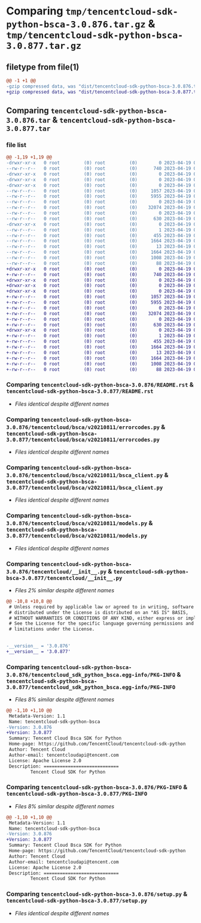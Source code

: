 # Comparing `tmp/tencentcloud-sdk-python-bsca-3.0.876.tar.gz` & `tmp/tencentcloud-sdk-python-bsca-3.0.877.tar.gz`

## filetype from file(1)

```diff
@@ -1 +1 @@
-gzip compressed data, was "dist/tencentcloud-sdk-python-bsca-3.0.876.tar", last modified: Wed Apr 19 00:18:51 2023, max compression
+gzip compressed data, was "dist/tencentcloud-sdk-python-bsca-3.0.877.tar", last modified: Wed Apr 19 09:07:05 2023, max compression
```

## Comparing `tencentcloud-sdk-python-bsca-3.0.876.tar` & `tencentcloud-sdk-python-bsca-3.0.877.tar`

### file list

```diff
@@ -1,19 +1,19 @@
-drwxr-xr-x   0 root         (0) root         (0)        0 2023-04-19 00:18:51.000000 tencentcloud-sdk-python-bsca-3.0.876/
--rw-r--r--   0 root         (0) root         (0)      740 2023-04-19 00:18:51.000000 tencentcloud-sdk-python-bsca-3.0.876/README.rst
-drwxr-xr-x   0 root         (0) root         (0)        0 2023-04-19 00:18:51.000000 tencentcloud-sdk-python-bsca-3.0.876/tencentcloud/
-drwxr-xr-x   0 root         (0) root         (0)        0 2023-04-19 00:18:51.000000 tencentcloud-sdk-python-bsca-3.0.876/tencentcloud/bsca/
-drwxr-xr-x   0 root         (0) root         (0)        0 2023-04-19 00:18:51.000000 tencentcloud-sdk-python-bsca-3.0.876/tencentcloud/bsca/v20210811/
--rw-r--r--   0 root         (0) root         (0)     1057 2023-04-19 00:18:51.000000 tencentcloud-sdk-python-bsca-3.0.876/tencentcloud/bsca/v20210811/errorcodes.py
--rw-r--r--   0 root         (0) root         (0)     5955 2023-04-19 00:18:51.000000 tencentcloud-sdk-python-bsca-3.0.876/tencentcloud/bsca/v20210811/bsca_client.py
--rw-r--r--   0 root         (0) root         (0)        0 2023-04-19 00:18:51.000000 tencentcloud-sdk-python-bsca-3.0.876/tencentcloud/bsca/v20210811/__init__.py
--rw-r--r--   0 root         (0) root         (0)    32074 2023-04-19 00:18:51.000000 tencentcloud-sdk-python-bsca-3.0.876/tencentcloud/bsca/v20210811/models.py
--rw-r--r--   0 root         (0) root         (0)        0 2023-04-19 00:18:51.000000 tencentcloud-sdk-python-bsca-3.0.876/tencentcloud/bsca/__init__.py
--rw-r--r--   0 root         (0) root         (0)      630 2023-04-19 00:18:51.000000 tencentcloud-sdk-python-bsca-3.0.876/tencentcloud/__init__.py
-drwxr-xr-x   0 root         (0) root         (0)        0 2023-04-19 00:18:51.000000 tencentcloud-sdk-python-bsca-3.0.876/tencentcloud_sdk_python_bsca.egg-info/
--rw-r--r--   0 root         (0) root         (0)        1 2023-04-19 00:18:51.000000 tencentcloud-sdk-python-bsca-3.0.876/tencentcloud_sdk_python_bsca.egg-info/dependency_links.txt
--rw-r--r--   0 root         (0) root         (0)      455 2023-04-19 00:18:51.000000 tencentcloud-sdk-python-bsca-3.0.876/tencentcloud_sdk_python_bsca.egg-info/SOURCES.txt
--rw-r--r--   0 root         (0) root         (0)     1664 2023-04-19 00:18:51.000000 tencentcloud-sdk-python-bsca-3.0.876/tencentcloud_sdk_python_bsca.egg-info/PKG-INFO
--rw-r--r--   0 root         (0) root         (0)       13 2023-04-19 00:18:51.000000 tencentcloud-sdk-python-bsca-3.0.876/tencentcloud_sdk_python_bsca.egg-info/top_level.txt
--rw-r--r--   0 root         (0) root         (0)     1664 2023-04-19 00:18:51.000000 tencentcloud-sdk-python-bsca-3.0.876/PKG-INFO
--rw-r--r--   0 root         (0) root         (0)     1008 2023-04-19 00:18:51.000000 tencentcloud-sdk-python-bsca-3.0.876/setup.py
--rw-r--r--   0 root         (0) root         (0)       88 2023-04-19 00:18:51.000000 tencentcloud-sdk-python-bsca-3.0.876/setup.cfg
+drwxr-xr-x   0 root         (0) root         (0)        0 2023-04-19 09:07:05.000000 tencentcloud-sdk-python-bsca-3.0.877/
+-rw-r--r--   0 root         (0) root         (0)      740 2023-04-19 09:07:05.000000 tencentcloud-sdk-python-bsca-3.0.877/README.rst
+drwxr-xr-x   0 root         (0) root         (0)        0 2023-04-19 09:07:05.000000 tencentcloud-sdk-python-bsca-3.0.877/tencentcloud/
+drwxr-xr-x   0 root         (0) root         (0)        0 2023-04-19 09:07:05.000000 tencentcloud-sdk-python-bsca-3.0.877/tencentcloud/bsca/
+drwxr-xr-x   0 root         (0) root         (0)        0 2023-04-19 09:07:05.000000 tencentcloud-sdk-python-bsca-3.0.877/tencentcloud/bsca/v20210811/
+-rw-r--r--   0 root         (0) root         (0)     1057 2023-04-19 09:07:05.000000 tencentcloud-sdk-python-bsca-3.0.877/tencentcloud/bsca/v20210811/errorcodes.py
+-rw-r--r--   0 root         (0) root         (0)     5955 2023-04-19 09:07:05.000000 tencentcloud-sdk-python-bsca-3.0.877/tencentcloud/bsca/v20210811/bsca_client.py
+-rw-r--r--   0 root         (0) root         (0)        0 2023-04-19 09:07:05.000000 tencentcloud-sdk-python-bsca-3.0.877/tencentcloud/bsca/v20210811/__init__.py
+-rw-r--r--   0 root         (0) root         (0)    32074 2023-04-19 09:07:05.000000 tencentcloud-sdk-python-bsca-3.0.877/tencentcloud/bsca/v20210811/models.py
+-rw-r--r--   0 root         (0) root         (0)        0 2023-04-19 09:07:05.000000 tencentcloud-sdk-python-bsca-3.0.877/tencentcloud/bsca/__init__.py
+-rw-r--r--   0 root         (0) root         (0)      630 2023-04-19 09:07:05.000000 tencentcloud-sdk-python-bsca-3.0.877/tencentcloud/__init__.py
+drwxr-xr-x   0 root         (0) root         (0)        0 2023-04-19 09:07:05.000000 tencentcloud-sdk-python-bsca-3.0.877/tencentcloud_sdk_python_bsca.egg-info/
+-rw-r--r--   0 root         (0) root         (0)        1 2023-04-19 09:07:05.000000 tencentcloud-sdk-python-bsca-3.0.877/tencentcloud_sdk_python_bsca.egg-info/dependency_links.txt
+-rw-r--r--   0 root         (0) root         (0)      455 2023-04-19 09:07:05.000000 tencentcloud-sdk-python-bsca-3.0.877/tencentcloud_sdk_python_bsca.egg-info/SOURCES.txt
+-rw-r--r--   0 root         (0) root         (0)     1664 2023-04-19 09:07:05.000000 tencentcloud-sdk-python-bsca-3.0.877/tencentcloud_sdk_python_bsca.egg-info/PKG-INFO
+-rw-r--r--   0 root         (0) root         (0)       13 2023-04-19 09:07:05.000000 tencentcloud-sdk-python-bsca-3.0.877/tencentcloud_sdk_python_bsca.egg-info/top_level.txt
+-rw-r--r--   0 root         (0) root         (0)     1664 2023-04-19 09:07:05.000000 tencentcloud-sdk-python-bsca-3.0.877/PKG-INFO
+-rw-r--r--   0 root         (0) root         (0)     1008 2023-04-19 09:07:05.000000 tencentcloud-sdk-python-bsca-3.0.877/setup.py
+-rw-r--r--   0 root         (0) root         (0)       88 2023-04-19 09:07:05.000000 tencentcloud-sdk-python-bsca-3.0.877/setup.cfg
```

### Comparing `tencentcloud-sdk-python-bsca-3.0.876/README.rst` & `tencentcloud-sdk-python-bsca-3.0.877/README.rst`

 * *Files identical despite different names*

### Comparing `tencentcloud-sdk-python-bsca-3.0.876/tencentcloud/bsca/v20210811/errorcodes.py` & `tencentcloud-sdk-python-bsca-3.0.877/tencentcloud/bsca/v20210811/errorcodes.py`

 * *Files identical despite different names*

### Comparing `tencentcloud-sdk-python-bsca-3.0.876/tencentcloud/bsca/v20210811/bsca_client.py` & `tencentcloud-sdk-python-bsca-3.0.877/tencentcloud/bsca/v20210811/bsca_client.py`

 * *Files identical despite different names*

### Comparing `tencentcloud-sdk-python-bsca-3.0.876/tencentcloud/bsca/v20210811/models.py` & `tencentcloud-sdk-python-bsca-3.0.877/tencentcloud/bsca/v20210811/models.py`

 * *Files identical despite different names*

### Comparing `tencentcloud-sdk-python-bsca-3.0.876/tencentcloud/__init__.py` & `tencentcloud-sdk-python-bsca-3.0.877/tencentcloud/__init__.py`

 * *Files 2% similar despite different names*

```diff
@@ -10,8 +10,8 @@
 # Unless required by applicable law or agreed to in writing, software
 # distributed under the License is distributed on an "AS IS" BASIS,
 # WITHOUT WARRANTIES OR CONDITIONS OF ANY KIND, either express or implied.
 # See the License for the specific language governing permissions and
 # limitations under the License.
 
 
-__version__ = '3.0.876'
+__version__ = '3.0.877'
```

### Comparing `tencentcloud-sdk-python-bsca-3.0.876/tencentcloud_sdk_python_bsca.egg-info/PKG-INFO` & `tencentcloud-sdk-python-bsca-3.0.877/tencentcloud_sdk_python_bsca.egg-info/PKG-INFO`

 * *Files 8% similar despite different names*

```diff
@@ -1,10 +1,10 @@
 Metadata-Version: 1.1
 Name: tencentcloud-sdk-python-bsca
-Version: 3.0.876
+Version: 3.0.877
 Summary: Tencent Cloud Bsca SDK for Python
 Home-page: https://github.com/TencentCloud/tencentcloud-sdk-python
 Author: Tencent Cloud
 Author-email: tencentcloudapi@tencent.com
 License: Apache License 2.0
 Description: ============================
         Tencent Cloud SDK for Python
```

### Comparing `tencentcloud-sdk-python-bsca-3.0.876/PKG-INFO` & `tencentcloud-sdk-python-bsca-3.0.877/PKG-INFO`

 * *Files 8% similar despite different names*

```diff
@@ -1,10 +1,10 @@
 Metadata-Version: 1.1
 Name: tencentcloud-sdk-python-bsca
-Version: 3.0.876
+Version: 3.0.877
 Summary: Tencent Cloud Bsca SDK for Python
 Home-page: https://github.com/TencentCloud/tencentcloud-sdk-python
 Author: Tencent Cloud
 Author-email: tencentcloudapi@tencent.com
 License: Apache License 2.0
 Description: ============================
         Tencent Cloud SDK for Python
```

### Comparing `tencentcloud-sdk-python-bsca-3.0.876/setup.py` & `tencentcloud-sdk-python-bsca-3.0.877/setup.py`

 * *Files identical despite different names*

